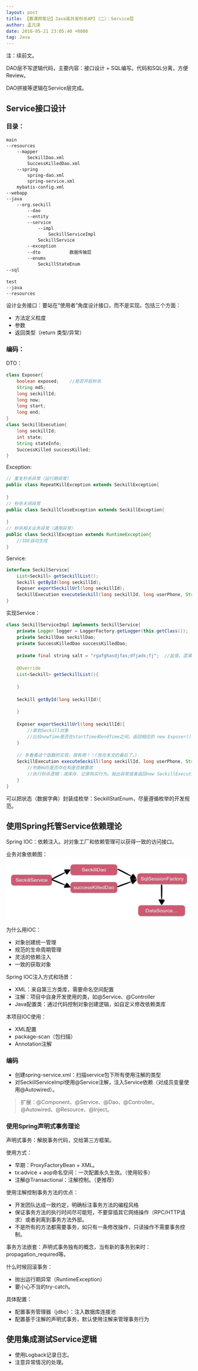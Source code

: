 ```yaml
---
layout: post
title: 【慕课网笔记】Java高并发秒杀API（二）：Service层
author: 孟凡泽
date: 2016-05-21 23:05:40 +0800
tag: Java
---
```


注：续前文。

DAO层不写逻辑代码，主要内容：接口设计 + SQL编写。代码和SQL分离，方便Review。

DAO拼接等逻辑在Service层完成。

## Service接口设计

### 目录：

```
main
--resources
    --mapper
        SeckillDao.xml
        SuccessKilledDao.xml
    --spring
        spring-dao.xml
        spring-service.xml
    mybatis-config.xml
--webapp
--java
    --org.seckill
        --dao
        --entity
        --service
            --impl
                SeckillServiceImpl
            SeckillService
        --exception
        --dto           数据传输层
        --enums
            SeckillStateEnum
--sql

test
--java
--resources
```

设计业务接口：要站在“使用者”角度设计接口，而不是实现。包括三个方面：

- 方法定义粒度
- 参数
- 返回类型（return 类型/异常）

### 编码：

DTO：

```java
class Exposer{
    boolean exposed;    //是否开启秒杀
    String md5;
    long seckillId;
    long now;
    long start;
    long end;
}
class SeckillExecution{
    long seckillId;
    int state;
    String stateInfo;
    SuccessKilled successKilled;
}
```

Exception:

```java
// 重复秒杀异常（运行期异常）
public class RepeatKillException extends SeckillException{
    
}
// 秒杀关闭异常
public class SeckillCloseException extends SeckillException{

}
// 秒杀相关业务异常（通用异常）
public class SeckillException extends RuntimeException{
    //IDE自动生成
}
```

Service:

```java
interface SeckilService{
    List<Seckill> getSeckillList();
    Seckill getById(long seckillId);
    Exposer exportSeckillUrl(long seckillId);
    SeckillExecution executeSeckill(long seckillId, long userPhone, String md5) throws SeckillException, RepeatKillException, SeckillCloseException;
}
```

实现Service：

```java
class SeckillServiceImpl implements SeckillService{
    private Logger logger = LoggerFactory.getLogger(this.getClass());
    private SeckillDao seckillDao;
    private SuccessKilledDao successKilledDao;
    
    private final string salt = "rgafghasdjfas;dfjads;fj";  //盐值，混淆MD5。
    
    @Override
    List<Seckill> getSeckillList(){
    
    }
    
    Seckill getById(long seckillId){
    
    }
    
    Exposer exportSeckillUrl(long seckillId){
        //拿到Seckill对象
        //比较nowTime是否在startTime和endTime之间。返回相应的 new Exposer()。
    }
    
    // 多看看这个函数的实现，很有用！！(放在本文的最后了。)
    SeckillExecution executeSeckill(long seckillId, long userPhone, String md5) throws SeckillException, RepeatKillException, SeckillCloseException{
        //判断md5是否存在和是否被篡改
        //执行秒杀逻辑：减库存、记录购买行为。抛出异常或者返回new SeckillExecution()。注意这里的try...catch和throw异常的使用。
    }
}
```

可以把状态（数据字典）封装成枚举：SeckillStatEnum，尽量遵循枚举的开发规范。

## 使用Spring托管Service依赖理论

Spring IOC：依赖注入。对对象工厂和依赖管理可以获得一致的访问接口。

业务对象依赖图：
![](/images/posts/14638488325375.jpg)

为什么用IOC：

* 对象创建统一管理
* 规范的生命周期管理
* 灵活的依赖注入
* 一致的获取对象

Spring IOC注入方式和场景：

* XML：来自第三方类库，需要命名空间配置
* 注解：项目中自身开发使用的类，如@Service、@Controller
* Java配置类：通过代码控制对象创建逻辑，如自定义修改依赖类库

本项目IOC使用：

* XML配置
* package-scan（包扫描）
* Annotation注解

### 编码

* 创建spring-service.xml：扫描service包下所有使用注解的类型
* 对SeckillServiceImpl使用@Service注解，注入Service依赖（对成员变量使用@Autowired）。

> 扩展：@Component、@Service、@Dao、@Controller。@Autowired、@Resource、@Inject。

### 使用Spring声明式事务理论

声明式事务：解脱事务代码，交给第三方框架。

使用方式：

* 早期：ProxyFactoryBean + XML。
* tx:advice + aop命名空间：一次配置永久生效。（使用较多）
* 注解@Transactional：注解控制。（更推荐）

使用注解控制事务方法的优点：

* 开发团队达成一致约定，明确标注事务方法的编程风格
* 保证事务方法的执行时间尽可能短，不要穿插其它网络操作（RPC/HTTP请求）或者剥离到事务方法外部。
* 不是所有的方法都需要事务，如只有一条修改操作，只读操作不需要事务控制。

事务方法嵌套：声明式事务独有的概念，当有新的事务到来时：propagation_required等。

什么时候回滚事务：

* 抛出运行期异常（RuntimeException）
* 要小心不当的try-catch。

具体配置：

* 配置事务管理器（jdbc）：注入数据库连接池
* 配置基于注解的声明式事务，默认使用注解来管理事务行为

## 使用集成测试Service逻辑

- 使用Logback记录日志。
- 注意异常情况的处理。



